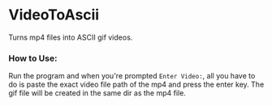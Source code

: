 # VideoToAscii
Turns mp4 files into ASCII gif videos.

### How to Use:
Run the program and when you're prompted `Enter Video:`, all you have to do is paste the exact video file path of the mp4 and press the enter key. The gif file will be created in the same dir as the mp4 file.
